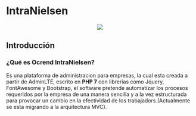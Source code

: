 # IntraNielsen

<p align="center"><a href="http://190.151.114.43/intranielsen/" target="_blank"><img src="http://190.151.114.43/intranielsen/img/n1.png"></a></p>

## Introducción
### ¿Qué es Ocrend IntraNielsen?

Es una plataforma de administracion para empresas, la cual esta creada a partir de AdminLTE, escrito en **PHP 7** con librerias como Jquery, FontAwesome y Bootstrap, el software pretende automatizar los procesos requeridos por la empresa de una manera sencilla y a la vez estructurada para provocar un cambio en la efectividad de los trabajadors.(Actualmente se esta migrando a la arquitectura MVC).

